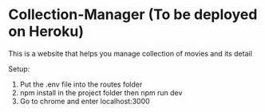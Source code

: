 # Collection-Manager (To be deployed on Heroku)

This is a website that helps you manage collection of movies and its detail

Setup:
1. Put the .env file into the routes folder
2. npm install in the project folder then npm run dev
3. Go to chrome and enter localhost:3000
